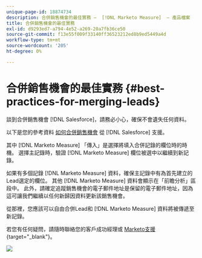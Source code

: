 ```yaml
---
unique-page-id: 18874734
description: 合併銷售機會的最佳實務 —  [!DNL Marketo Measure]  — 產品檔案
title: 合併銷售機會的最佳實務
exl-id: d9293ed7-a794-4e52-a269-20a7fb36ce50
source-git-commit: f13e55f009f33140ff36523212ed8b9ed5449a4d
workflow-type: tm+mt
source-wordcount: '205'
ht-degree: 0%

---
```


# 合併銷售機會的最佳實務 {#best-practices-for-merging-leads}

談到合併銷售機會 [!DNL Salesforce]，請務必小心，確保不會遺失任何資料。

以下是您的參考資料 [如何合併銷售機會](https://help.salesforce.com/HTViewHelpDoc?id=leads_merge.htm&amp;language=en_US) 從 [!DNL Salesforce] 支援。

其中 [!DNL Marketo Measure] 「傳入」是選擇將填入合併記錄的欄位時的時機。 選擇主記錄時，驗證 [!DNL Marketo Measure] 欄位被選中以繼續到新記錄。

如果有多個記錄 [!DNL Marketo Measure] 資料，確保主記錄中有為首先建立的Lead選定的欄位。 其他 [!DNL Marketo Measure] 資料會顯示在「前瞻分析」區段中。 此外，請確定追蹤銷售機會的電子郵件地址是保留的電子郵件地址，因為這可讓我們繼續以任何新歸因資料更新該銷售機會。

從那裡，您應該可以自由合併Lead和 [!DNL Marketo Measure] 資料將被傳遞至新記錄。

若您有任何疑問，請隨時聯絡您的客戶成功經理或 [Marketo支援](https://nation.marketo.com/t5/support/ct-p/Support){target=&quot;_blank&quot;}。

![](assets/1.jpg)
